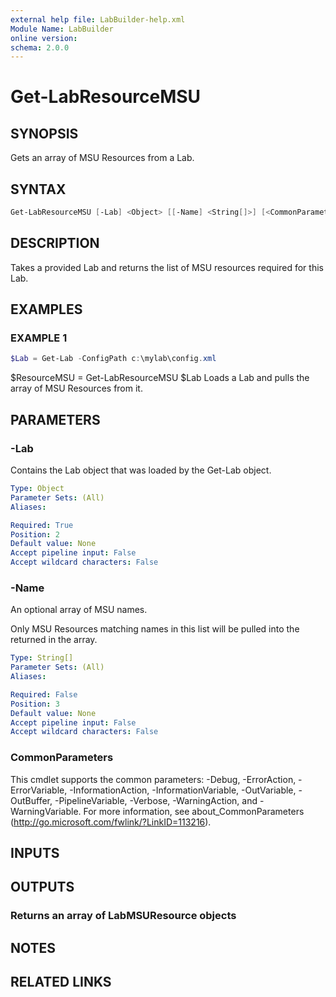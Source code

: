 ```yaml
---
external help file: LabBuilder-help.xml
Module Name: LabBuilder
online version:
schema: 2.0.0
---
```


# Get-LabResourceMSU

## SYNOPSIS

Gets an array of MSU Resources from a Lab.

## SYNTAX

```powershell
Get-LabResourceMSU [-Lab] <Object> [[-Name] <String[]>] [<CommonParameters>]
```

## DESCRIPTION

Takes a provided Lab and returns the list of MSU resources required for this Lab.

## EXAMPLES

### EXAMPLE 1

```powershell
$Lab = Get-Lab -ConfigPath c:\mylab\config.xml
```

$ResourceMSU = Get-LabResourceMSU $Lab
Loads a Lab and pulls the array of MSU Resources from it.

## PARAMETERS

### -Lab

Contains the Lab object that was loaded by the Get-Lab object.

```yaml
Type: Object
Parameter Sets: (All)
Aliases:

Required: True
Position: 2
Default value: None
Accept pipeline input: False
Accept wildcard characters: False
```

### -Name

An optional array of MSU names.

Only MSU Resources matching names in this list will be pulled into the returned in the array.

```yaml
Type: String[]
Parameter Sets: (All)
Aliases:

Required: False
Position: 3
Default value: None
Accept pipeline input: False
Accept wildcard characters: False
```

### CommonParameters

This cmdlet supports the common parameters: -Debug, -ErrorAction, -ErrorVariable, -InformationAction, -InformationVariable, -OutVariable, -OutBuffer, -PipelineVariable, -Verbose, -WarningAction, and -WarningVariable.
For more information, see about_CommonParameters (http://go.microsoft.com/fwlink/?LinkID=113216).

## INPUTS

## OUTPUTS

### Returns an array of LabMSUResource objects

## NOTES

## RELATED LINKS
